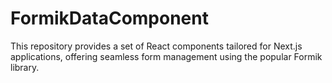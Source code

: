 # FormikDataComponent
This repository provides a set of React components tailored for Next.js applications, offering seamless form management using the popular Formik library.
